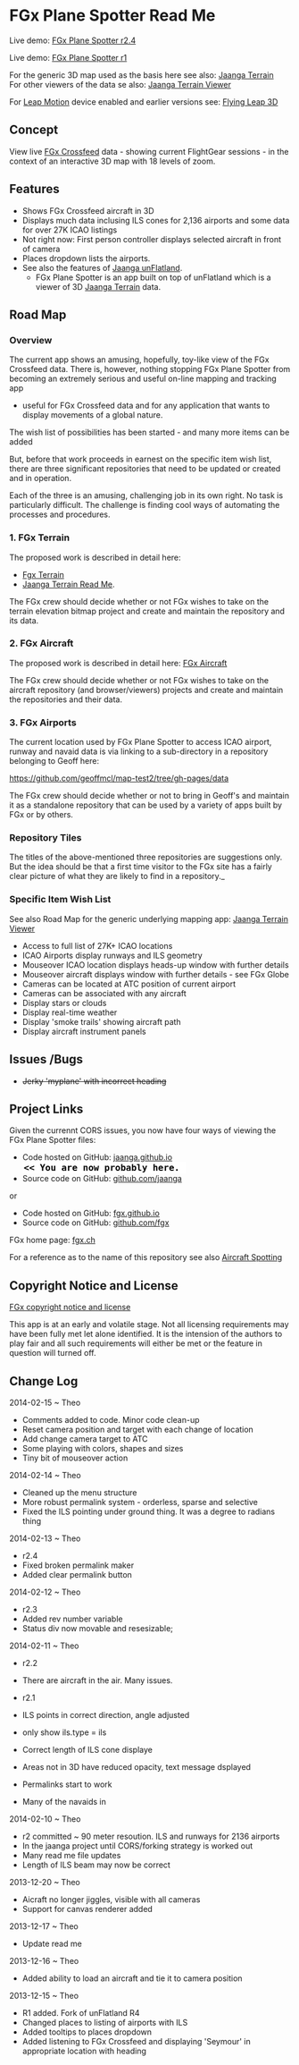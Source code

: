 FGx Plane Spotter Read Me
====================================================================================

Live demo: [FGx Plane Spotter r2.4]( http://jaanga.github.io/fgx-plane-spotter/r2/fgx-plane-spotter-r2.html "Happy spotting!")

Live demo: [FGx Plane Spotter r1]( http://jaanga.github.io/fgx-plane-spotter/r1/index.html "Happy spotting!")

For the generic 3D map used as the basis here see also: [ Jaanga Terrain]( http://jaanga.github.io/terrain/ )  
For other viewers of the data se also: [Jaanga Terrain Viewer]( http://jaanga.github.io/terrain-viewer/ )

For [Leap Motion]( http://www.leapmotion.com/ ) device enabled and earlier versions see: [Flying Leap 3D]( https://github.com/jaanga/gestification/tree/gh-pages/projects/flying-leap-3d )

## Concept
View live [FGx Crossfeed]( http://crossfeed.fgx.ch/data ) data - showing current FlightGear sessions - in the context of an interactive 3D map with 18 levels of zoom.

## Features
* Shows FGx Crossfeed aircraft in 3D
* Displays much data inclusing ILS cones for 2,136 airports and some data for over 27K ICAO listings 
* Not right now: First person controller displays selected aircraft in front of camera
* Places dropdown lists the airports. 
* See also the features of [Jaanga unFlatland]( http://jaanga.github.io/terrain-viewer/un-flatland/ ).
	- FGx Plane Spotter is an app built on top of unFlatland which is a viewer of 3D [Jaanga Terrain]( http://jaanga.github.io/terrain/ ) data.

## Road Map

### Overview
The current app shows an amusing, hopefully, toy-like view of the FGx Crossfeed data.
There is, however, nothing stopping FGx Plane Spotter from becoming an extremely serious and useful on-line mapping and tracking app 
- useful for FGx Crossfeed data and for any application that wants to display movements of a global nature.

The wish list of possibilities has been started - and many more items can be added

But, before that work proceeds in earnest on the specific item wish list, there are three significant repositories that need to be updated or created and in operation.

Each of the three is an amusing, challenging job in its own right. No task is particularly difficult. 
The challenge is finding cool ways of automating the processes and procedures.


### 1. FGx Terrain
The proposed work is described in detail here: 

* [Fgx Terrain]( https://github.com/fgx/fgx-terrain/ )  
* [Jaanga Terrain Read Me]( http://jaanga.github.io/terrain/index.html ).

The FGx crew should decide whether or not FGx wishes to take on the terrain elevation bitmap project and create and maintain the repository and its data.

### 2. FGx Aircraft
The proposed work is described in detail here: [FGx Aircraft]( http://fgx.github.io/fgx-aircraft/index.html#roadMap )

The FGx crew should decide whether or not FGx wishes to take on the aircraft repository (and browser/viewers) projects and create and maintain the repositories and their data.

### 3. FGx Airports
The current location used by FGx Plane Spotter to access ICAO airport, runway and navaid data is via linking to a sub-directory in a repository belonging to Geoff here:

<https://github.com/geoffmcl/map-test2/tree/gh-pages/data>

The FGx crew should decide whether or not to bring in Geoff's and maintain it as a standalone repository that can be used by a variety of apps built by FGx or by others.


### Repository Tiles
The titles of the above-mentioned three repositories are suggestions only.
But the idea should be that a first time visitor to the FGx site has a fairly clear picture of what they are likely to find in a repository._

### Specific Item Wish List
See also Road Map for the generic underlying mapping app: [Jaanga Terrain Viewer]( http://jaanga.github.io/terrain-viewer )

* Access to full list of 27K+ ICAO locations
* ICAO Airports display runways and ILS geometry
* Mouseover ICAO location displays heads-up window with further details
* Mouseover aircraft displays window with further details - see FGx Globe
* Cameras can be located at ATC position of current airport
* Cameras can be associated with any aircraft
* Display stars or clouds
* Display real-time weather
* Display 'smoke trails' showing aircraft path
* Display aircraft instrument panels

## Issues /Bugs

* <s>Jerky 'myplane' with incorrect heading</s>

## Project Links

Given the currennt CORS issues, you now have four ways of viewing the FGx Plane Spotter files:

* Code hosted on GitHub: [jaanga.github.io]( http://jaanga.github.io/fgx-plane-spotter/ "view the files as apps." ) <input value="<< You are now probably here." size=28 style="font:bold 12pt monospace;border-width:0;" >  
* Source code on GitHub: [github.com/jaanga]( https://github.com/jaanga/fgx-plane-spotter/ "View the files as source code." ) <scan style=display:none ><< You are now probably here.</scan>

or 

* Code hosted on GitHub: [fgx.github.io]( http://fgx.github.io/fgx-plane-spotter/ "view the files as apps." )    
* Source code on GitHub: [github.com/fgx]( https://github.com/fgx/fgx-plane-spotter/ "View the files as source code." )  

FGx home page: [fgx.ch]( http://www.fgx.ch )

For a reference as to the name of this repository see also [Aircraft Spotting]( http://en.wikipedia.org/wiki/Aircraft_spotting )



## Copyright Notice and License

[FGx copyright notice and license]( https://github.com/fgx/fgx.github.io/blob/master/fgx-copyright-notice-and-license.md )

This app is at an early and volatile stage. Not all licensing requirements may have been fully met let alone identified. It is the intension of the authors to play fair and all such requirements will either be met or the feature in question will turned off.


## Change Log

2014-02-15 ~ Theo

* Comments added to code. Minor code clean-up
* Reset camera position and target with each change of location
* Add change camera target to ATC
* Some playing with colors, shapes and sizes
* Tiny bit of mouseover action

2014-02-14 ~ Theo

* Cleaned up the menu structure
* More robust permalink system - orderless, sparse and selective
* Fixed the ILS pointing under ground thing. It was a degree to radians thing

2014-02-13 ~ Theo

* r2.4
* Fixed broken permalink maker
* Added clear permalink button

2014-02-12 ~ Theo

* r2.3
* Added rev number variable
* Status div now movable and resesizable;

2014-02-11 ~ Theo

* r2.2
* There are aircraft in the air. Many issues.

* r2.1
* ILS points in correct direction, angle adjusted
* only show ils.type = ils
* Correct length of ILS cone displaye
* Areas not in 3D have reduced opacity, text message dsplayed
* Permalinks start to work
* Many of the navaids in

2014-02-10 ~ Theo

* r2 committed ~ 90 meter resoution. ILS and runways for 2136 airports
* In the jaanga project until CORS/forking strategy is worked out
* Many read me file updates
* Length of ILS beam may now be correct

2013-12-20 ~ Theo

* Aicraft no longer jiggles, visible with all cameras
* Support for canvas renderer added

2013-12-17 ~ Theo

* Update read me


2013-12-16 ~ Theo

* Added ability to load an aircraft and tie it to camera position

2013-12-15 ~ Theo

* R1 added. Fork of unFlatland R4
* Changed places to listing of airports with ILS
* Added tooltips to places dropdown
* Added listening to FGx Crossfeed and displaying 'Seymour' in appropriate location with heading


